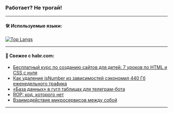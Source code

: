 ### Работает? Не трогай!

---
<!--
#### 🛠️ Technical stack:

![Java](https://img.shields.io/badge/Java-informational?logo=Oracle&style=flat&logoColor=white&color=FF4500)
![Kotlin](https://img.shields.io/badge/Kotlin-informational?logo=Kotlin&style=flat&logoColor=white&color=774D97)
![TS](https://img.shields.io/badge/TypeScript-informational?logo=typeScript&style=flat&logoColor=black&color=017acc)
![Python](https://img.shields.io/badge/Python-informational?logo=Python&style=flat&logoColor=black&color=ffdd54) <br>
![Spring](https://img.shields.io/badge/Spring-informational?logo=Spring&style=flat&logoColor=white&color=6DB33F) 
![SpringBoot](https://img.shields.io/badge/SpringBoot-informational?logo=SpringBoot&style=flat&logoColor=white&color=6DB33F)
![Nest](https://img.shields.io/badge/NestJS-informational?logo=NestJS&style=flat&logoColor=white&color=E0234E) 
![NodeJS](https://img.shields.io/badge/NodeJS-informational?logo=node.js&style=flat&logoColor=white&color=70A760)<br>
![PostgreSQL](https://img.shields.io/badge/PostgreSQL-informational?logo=PostgreSQL&style=flat&logoColor=white&color=DAA520)
![MongoDB](https://img.shields.io/badge/MongoDB-informational?logo=MongoDB&style=flat&logoColor=white&color=870000)
![Apache](https://img.shields.io/badge/Apache-informational?logo=apache&style=flat&logoColor=white&color=f74e28)

___ 
-->

#### 🛠️ Используемые языки:

[![Top Langs](https://github-readme-stats-u2qms2cxw-advtsettinggmailcoms-projects.vercel.app/api/top-langs/?username=zloylis&langs_count=10&hide_title=true&title_color=e6edf3&size_weight=0.5&count_weight=0.5&layout=compact&hide_progress=true&hide_border=true&theme=dracula)](https://github.com/zloylis)

<!---


####  :octocat:&nbsp;&nbsp; Статистика:

![GitHub stats](https://github-readme-stats-u2qms2cxw-advtsettinggmailcoms-projects.vercel.app/api?username=zloylis&show_icons=true&hide_border=true&theme=dracula&title_color=e6edf3&include_all_commits=true&count_private=true&hide_rank=false&hide_title=true&rank_icon=github)
-->
---

#### 💬 Свежее с habr.com:

<!-- BLOG-POST-LIST:START -->
- [Бесплатный курс по созданию сайтов для детей: 7 уроков по HTML и CSS с нуля](https://habr.com/ru/companies/pixel_study/articles/844166/?utm_source=habrahabr&utm_medium=rss&utm_campaign=844166)
- [Как удаление isNumber из зависимостей сэкономил 440 Гб еженедельного трафика](https://habr.com/ru/articles/844156/?utm_source=habrahabr&utm_medium=rss&utm_campaign=844156)
- [«База данных» в гугл таблицах для телеграм-бота](https://habr.com/ru/companies/amvera/articles/844092/?utm_source=habrahabr&utm_medium=rss&utm_campaign=844092)
- [ROP: код, которого нет](https://habr.com/ru/companies/otus/articles/843538/?utm_source=habrahabr&utm_medium=rss&utm_campaign=843538)
- [Взаимодействие микросервисов между собой](https://habr.com/ru/articles/844100/?utm_source=habrahabr&utm_medium=rss&utm_campaign=844100)
<!-- BLOG-POST-LIST:END -->

---
